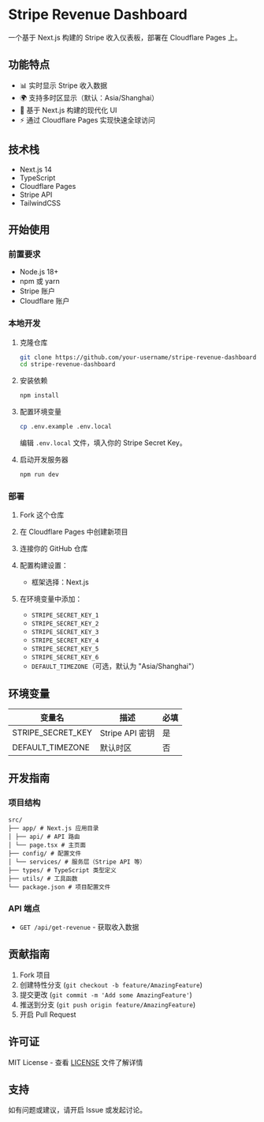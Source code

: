 # Stripe Revenue Dashboard

一个基于 Next.js 构建的 Stripe 收入仪表板，部署在 Cloudflare Pages 上。

## 功能特点

- 📊 实时显示 Stripe 收入数据
- 🌍 支持多时区显示（默认：Asia/Shanghai）
- 💫 基于 Next.js 构建的现代化 UI
- ⚡ 通过 Cloudflare Pages 实现快速全球访问

## 技术栈

- Next.js 14
- TypeScript
- Cloudflare Pages
- Stripe API
- TailwindCSS

## 开始使用

### 前置要求

- Node.js 18+
- npm 或 yarn
- Stripe 账户
- Cloudflare 账户

### 本地开发

1. 克隆仓库
   ```bash
   git clone https://github.com/your-username/stripe-revenue-dashboard.git
   cd stripe-revenue-dashboard
   ```

2. 安装依赖
   ```bash
   npm install
   ```

3. 配置环境变量
   ```bash
   cp .env.example .env.local
   ```
   编辑 `.env.local` 文件，填入你的 Stripe Secret Key。

4. 启动开发服务器
   ```bash
   npm run dev
   ```

### 部署

1. Fork 这个仓库

2. 在 Cloudflare Pages 中创建新项目

3. 连接你的 GitHub 仓库

4. 配置构建设置：
   - 框架选择：Next.js

5. 在环境变量中添加：
   - `STRIPE_SECRET_KEY_1`
   - `STRIPE_SECRET_KEY_2`
   - `STRIPE_SECRET_KEY_3`
   - `STRIPE_SECRET_KEY_4`
   - `STRIPE_SECRET_KEY_5`
   - `STRIPE_SECRET_KEY_6`
   - `DEFAULT_TIMEZONE`（可选，默认为 "Asia/Shanghai"）

## 环境变量

| 变量名 | 描述 | 必填 |
|--------|------|------|
| STRIPE_SECRET_KEY | Stripe API 密钥 | 是 |
| DEFAULT_TIMEZONE | 默认时区 | 否 |

## 开发指南

### 项目结构

```
src/
├── app/ # Next.js 应用目录
│ ├── api/ # API 路由
│ └── page.tsx # 主页面
├── config/ # 配置文件
│ └── services/ # 服务层（Stripe API 等）
├── types/ # TypeScript 类型定义
├── utils/ # 工具函数
└── package.json # 项目配置文件
```

### API 端点

- `GET /api/get-revenue` - 获取收入数据

## 贡献指南

1. Fork 项目
2. 创建特性分支 (`git checkout -b feature/AmazingFeature`)
3. 提交更改 (`git commit -m 'Add some AmazingFeature'`)
4. 推送到分支 (`git push origin feature/AmazingFeature`)
5. 开启 Pull Request

## 许可证

MIT License - 查看 [LICENSE](LICENSE) 文件了解详情

## 支持

如有问题或建议，请开启 Issue 或发起讨论。
